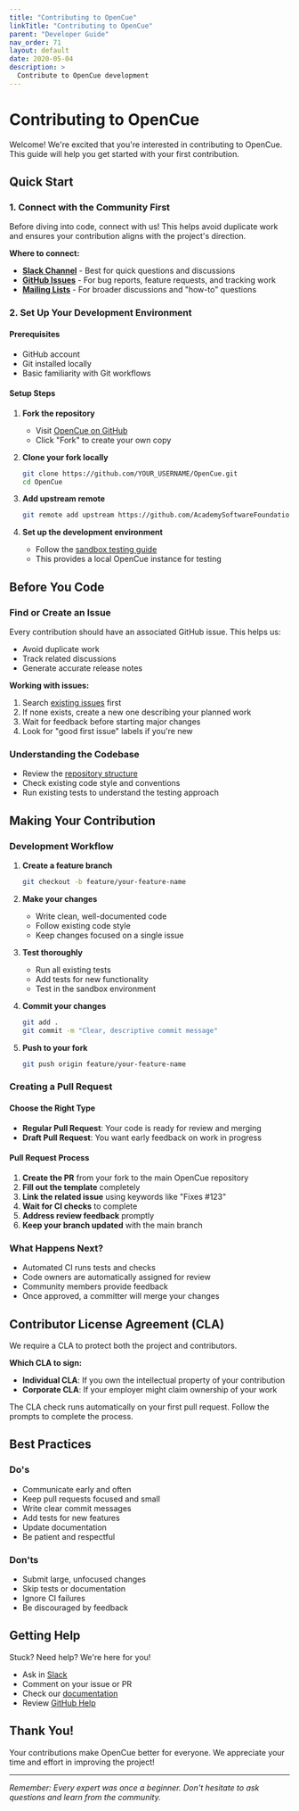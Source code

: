 ```yaml
---
title: "Contributing to OpenCue"
linkTitle: "Contributing to OpenCue"
parent: "Developer Guide"
nav_order: 71
layout: default
date: 2020-05-04
description: >
  Contribute to OpenCue development
---
```


# Contributing to OpenCue

Welcome! We're excited that you're interested in contributing to OpenCue. This guide will help you get started with your first contribution.

## Quick Start

### 1. Connect with the Community First

Before diving into code, connect with us! This helps avoid duplicate work and ensures your contribution aligns with the project's direction.

**Where to connect:**
- **[Slack Channel](https://academysoftwarefdn.slack.com/archives/CMFPXV39Q)** - Best for quick questions and discussions
- **[GitHub Issues](https://github.com/AcademySoftwareFoundation/OpenCue/issues)** - For bug reports, feature requests, and tracking work
- **[Mailing Lists](https://lists.aswf.io/g/opencue-dev)** - For broader discussions and "how-to" questions

### 2. Set Up Your Development Environment

#### Prerequisites
- GitHub account
- Git installed locally
- Basic familiarity with Git workflows

#### Setup Steps

1. **Fork the repository**
   - Visit [OpenCue on GitHub](https://github.com/AcademySoftwareFoundation/OpenCue)
   - Click "Fork" to create your own copy

2. **Clone your fork locally**
   ```bash
   git clone https://github.com/YOUR_USERNAME/OpenCue.git
   cd OpenCue
   ```

3. **Add upstream remote**
   ```bash
   git remote add upstream https://github.com/AcademySoftwareFoundation/OpenCue.git
   ```

4. **Set up the development environment**
   - Follow the [sandbox testing guide](/docs/developer-guide/sandbox-testing/)
   - This provides a local OpenCue instance for testing

## Before You Code

### Find or Create an Issue

Every contribution should have an associated GitHub issue. This helps us:
- Avoid duplicate work
- Track related discussions
- Generate accurate release notes

**Working with issues:**
1. Search [existing issues](https://github.com/AcademySoftwareFoundation/OpenCue/issues) first
2. If none exists, create a new one describing your planned work
3. Wait for feedback before starting major changes
4. Look for "good first issue" labels if you're new

### Understanding the Codebase

- Review the [repository structure](https://github.com/AcademySoftwareFoundation/OpenCue/blob/master/README.md)
- Check existing code style and conventions
- Run existing tests to understand the testing approach

## Making Your Contribution

### Development Workflow

1. **Create a feature branch**
   ```bash
   git checkout -b feature/your-feature-name
   ```

2. **Make your changes**
   - Write clean, well-documented code
   - Follow existing code style
   - Keep changes focused on a single issue

3. **Test thoroughly**
   - Run all existing tests
   - Add tests for new functionality
   - Test in the sandbox environment

4. **Commit your changes**
   ```bash
   git add .
   git commit -m "Clear, descriptive commit message"
   ```

5. **Push to your fork**
   ```bash
   git push origin feature/your-feature-name
   ```

### Creating a Pull Request

#### Choose the Right Type

- **Regular Pull Request**: Your code is ready for review and merging
- **Draft Pull Request**: You want early feedback on work in progress

#### Pull Request Process

1. **Create the PR** from your fork to the main OpenCue repository
2. **Fill out the template** completely
3. **Link the related issue** using keywords like "Fixes #123"
4. **Wait for CI checks** to complete
5. **Address review feedback** promptly
6. **Keep your branch updated** with the main branch

### What Happens Next?

- Automated CI runs tests and checks
- Code owners are automatically assigned for review
- Community members provide feedback
- Once approved, a committer will merge your changes

## Contributor License Agreement (CLA)

We require a CLA to protect both the project and contributors.

**Which CLA to sign:**
- **Individual CLA**: If you own the intellectual property of your contribution
- **Corporate CLA**: If your employer might claim ownership of your work

The CLA check runs automatically on your first pull request. Follow the prompts to complete the process.

## Best Practices

### Do's
- Communicate early and often
- Keep pull requests focused and small
- Write clear commit messages
- Add tests for new features
- Update documentation
- Be patient and respectful

### Don'ts
- Submit large, unfocused changes
- Skip tests or documentation
- Ignore CI failures
- Be discouraged by feedback

## Getting Help

Stuck? Need help? We're here for you!

- Ask in [Slack](https://academysoftwarefdn.slack.com/archives/CMFPXV39Q)
- Comment on your issue or PR
- Check our [documentation](https://docs.opencue.io)
- Review [GitHub Help](https://help.github.com/)

## Thank You!

Your contributions make OpenCue better for everyone. We appreciate your time and effort in improving the project!

---

*Remember: Every expert was once a beginner. Don't hesitate to ask questions and learn from the community.*